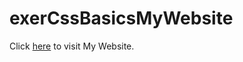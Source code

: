 # exerCssBasicsMyWebsite

Click <a href="https://a-stuart.github.io/exerCssBasicsMyWebsite/">here</a> to visit My Website.
